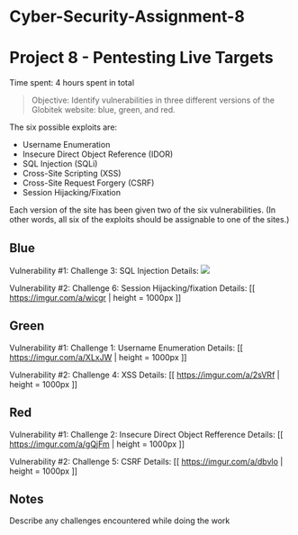 # Cyber-Security-Assignment-8
# Project 8 - Pentesting Live Targets

Time spent: 4 hours spent in total

> Objective: Identify vulnerabilities in three different versions of the Globitek website: blue, green, and red.

The six possible exploits are:
* Username Enumeration
* Insecure Direct Object Reference (IDOR)
* SQL Injection (SQLi)
* Cross-Site Scripting (XSS)
* Cross-Site Request Forgery (CSRF)
* Session Hijacking/Fixation

Each version of the site has been given two of the six vulnerabilities. (In other words, all six of the exploits should be assignable to one of the sites.)

## Blue

Vulnerability #1: Challenge 3: SQL Injection
Details: 
![](https://imgur.com/a/dChR4)

Vulnerability #2: Challenge 6: Session Hijacking/fixation
Details: 
[[ https://imgur.com/a/wicgr | height = 1000px ]]

## Green

Vulnerability #1: Challenge 1: Username Enumeration
Details: 
[[ https://imgur.com/a/XLxJW | height = 1000px ]]

Vulnerability #2: Challenge 4: XSS
Details: 
[[ https://imgur.com/a/2sVRf | height = 1000px ]]


## Red

Vulnerability #1: Challenge 2: Insecure Direct Object Refference
Details: 
[[ https://imgur.com/a/gQjFm | height = 1000px ]]

Vulnerability #2: Challenge 5: CSRF
Details: 
[[ https://imgur.com/a/dbvlo | height = 1000px ]]


## Notes

Describe any challenges encountered while doing the work
